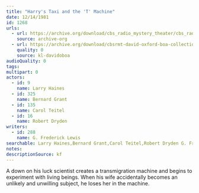 ```yaml
---
title: "Harry's Taxi and the 'T' Machine"
date: 12/14/1981
id: 1268
urls: 
  - url: https://archive.org/download/cbs_radio_mystery_theater/cbs_radio_mystery_theater-1251-1300.zip/cbs_radio_mystery_theater-1251-1300%2Fcbsrmt_1268_harrys_taxi_and_the_t_machine.mp3
    source: archive-org
  - url: https://archive.org/download/cbsrmt-david-oxford-boa-collection/CBSRMT-811214-1268-Harry's-Taxi-and-the-T-Machine-(128-48)_WBBM-JE-{BoA}.mp3
    quality: 0
    source: kl-davidoboa
audioQuality: 0
tags: 
multipart: 0
actors:  
  - id: 9
    name: Larry Haines  
  - id: 325
    name: Bernard Grant  
  - id: 135
    name: Carol Teitel  
  - id: 16
    name: Robert Dryden
writers:  
  - id: 288
    name: G. Frederick Lewis
searchable: Larry Haines,Bernard Grant,Carol Teitel,Robert Dryden G. Frederick Lewis
notes: 
descriptionSource: kf
---
```

A down on his luck scientist creates a transmigration machine and begins to experiment with living beings. When his wife accidentally becomes an unlikely and unwilling subject, he loses her in the machine.